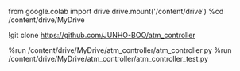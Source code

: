 from google.colab import drive
drive.mount('/content/drive')
%cd /content/drive/MyDrive

!git clone https://github.com/JUNHO-BOO/atm_controller

%run /content/drive/MyDrive/atm_controller/atm_controller.py
%run /content/drive/MyDrive/atm_controller/atm_controller_test.py
